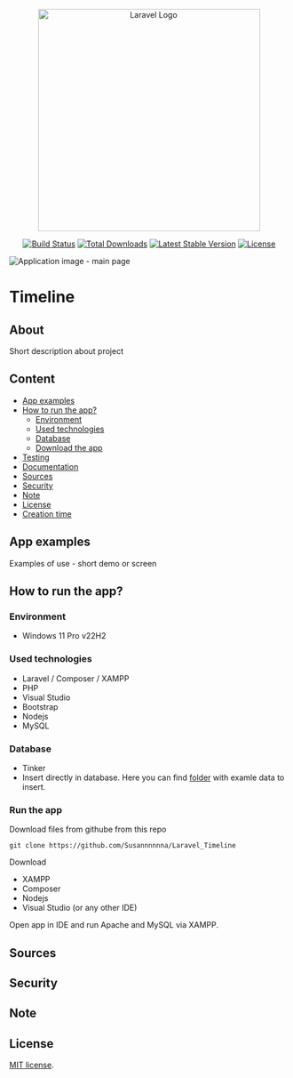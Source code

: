 <p align="center"><a href="https://laravel.com" target="_blank"><img src="https://raw.githubusercontent.com/laravel/art/master/logo-lockup/5%20SVG/2%20CMYK/1%20Full%20Color/laravel-logolockup-cmyk-red.svg" width="400" alt="Laravel Logo"></a></p>

<p align="center">
<a href="https://github.com/laravel/framework/actions"><img src="https://github.com/laravel/framework/workflows/tests/badge.svg" alt="Build Status"></a>
<a href="https://packagist.org/packages/laravel/framework"><img src="https://img.shields.io/packagist/dt/laravel/framework" alt="Total Downloads"></a>
<a href="https://packagist.org/packages/laravel/framework"><img src="https://img.shields.io/packagist/v/laravel/framework" alt="Latest Stable Version"></a>
<a href="https://packagist.org/packages/laravel/framework"><img src="https://img.shields.io/packagist/l/laravel/framework" alt="License"></a>
</p>

![Application image - main page]()

# Timeline
## About
Short description about project

## Content
- [App examples](./README.md#app-examples)
- [How to run the app?](./README.md#how-to-run-the-app)
  - [Environment](./README.md#environment)
  - [Used technologies](./README.md#used-technologies)
  - [Database](./README.md#database)
  - [Download the app](./README.md#download-the-app)
- [Testing](./README.md#testing)
- [Documentation](./README.md#documentation)
- [Sources](./README.md#sources)
- [Security](./README.md#security)
- [Note](./README.md#note)
- [License](./README.md#license)
- [Creation time](./README.md#creation-time)

## App examples
Examples of use - short demo or screen

## How to run the app?
### Environment
- Windows 11 Pro v22H2

### Used technologies
- Laravel / Composer / XAMPP
- PHP
- Visual Studio
- Bootstrap
- Nodejs
- MySQL

### Database
- Tinker
- Insert directly in database. Here you can find [folder](./external-files) with examle data to insert.

### Run the app
Download files from githube from this repo
```
git clone https://github.com/Susannnnnna/Laravel_Timeline
```

Download
- XAMPP
- Composer
- Nodejs
- Visual Studio (or any other IDE)

Open app in IDE and run Apache and MySQL via XAMPP.

## Sources

## Security

## Note

## License
[MIT license](https://opensource.org/licenses/MIT).
